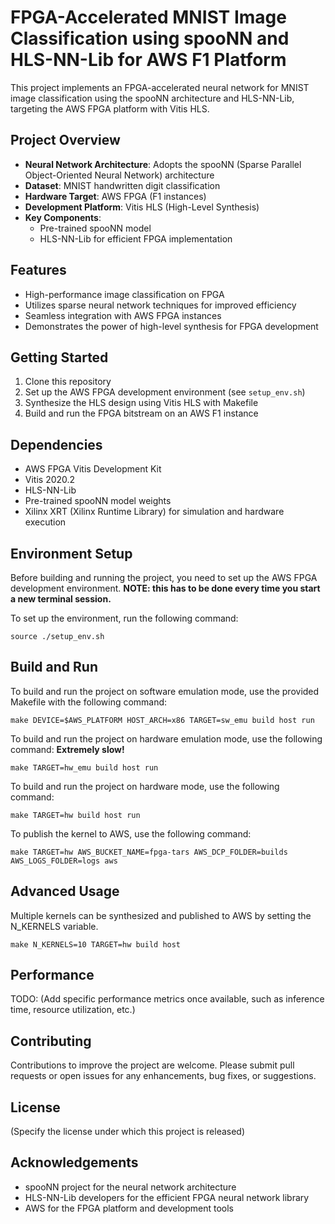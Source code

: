 # FPGA-Accelerated MNIST Image Classification using spooNN and HLS-NN-Lib for AWS F1 Platform

This project implements an FPGA-accelerated neural network for MNIST image classification using the spooNN architecture and HLS-NN-Lib, targeting the AWS FPGA platform with Vitis HLS.

## Project Overview

- **Neural Network Architecture**: Adopts the spooNN (Sparse Parallel Object-Oriented Neural Network) architecture
- **Dataset**: MNIST handwritten digit classification
- **Hardware Target**: AWS FPGA (F1 instances)
- **Development Platform**: Vitis HLS (High-Level Synthesis)
- **Key Components**:
  - Pre-trained spooNN model
  - HLS-NN-Lib for efficient FPGA implementation

## Features

- High-performance image classification on FPGA
- Utilizes sparse neural network techniques for improved efficiency
- Seamless integration with AWS FPGA instances
- Demonstrates the power of high-level synthesis for FPGA development

## Getting Started

1. Clone this repository
2. Set up the AWS FPGA development environment (see `setup_env.sh`)
3. Synthesize the HLS design using Vitis HLS with Makefile
4. Build and run the FPGA bitstream on an AWS F1 instance

## Dependencies

- AWS FPGA Vitis Development Kit
- Vitis 2020.2
- HLS-NN-Lib
- Pre-trained spooNN model weights
- Xilinx XRT (Xilinx Runtime Library) for simulation and hardware execution


## Environment Setup

Before building and running the project, you need to set up the AWS FPGA development environment.
**NOTE: this has to be done every time you start a new terminal session.**

To set up the environment, run the following command:

```
source ./setup_env.sh
```


## Build and Run

To build and run the project on software emulation mode, use the provided Makefile with the following command:

```
make DEVICE=$AWS_PLATFORM HOST_ARCH=x86 TARGET=sw_emu build host run
```

To build and run the project on hardware emulation mode, use the following command:
**Extremely slow!**

```
make TARGET=hw_emu build host run
```

To build and run the project on hardware mode, use the following command:

```
make TARGET=hw build host run
```

To publish the kernel to AWS, use the following command:

```
make TARGET=hw AWS_BUCKET_NAME=fpga-tars AWS_DCP_FOLDER=builds AWS_LOGS_FOLDER=logs aws
```

## Advanced Usage
Multiple kernels can be synthesized and published to AWS by setting the N_KERNELS variable.

```
make N_KERNELS=10 TARGET=hw build host
```

## Performance

TODO: (Add specific performance metrics once available, such as inference time, resource utilization, etc.)

## Contributing

Contributions to improve the project are welcome. Please submit pull requests or open issues for any enhancements, bug fixes, or suggestions.

## License

(Specify the license under which this project is released)

## Acknowledgements

- spooNN project for the neural network architecture
- HLS-NN-Lib developers for the efficient FPGA neural network library
- AWS for the FPGA platform and development tools
